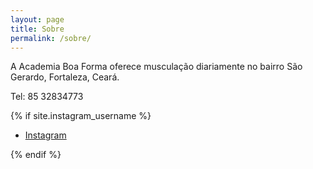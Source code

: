 ```yaml
---
layout: page
title: Sobre
permalink: /sobre/
---
```


A Academia Boa Forma oferece musculação diariamente no bairro São Gerardo, Fortaleza, Ceará.

Tel: 85 32834773

{% if site.instagram_username %}
<div>
  <ul class="social-media-list">
    <li>
      <a href="https://instagram.com/{{ site.instagram_username }}">
        <i class="fa fa-instagram" aria-hidden="true"></i> Instagram
      </a>
    </li>
  </ul>
</div>
{% endif %}
